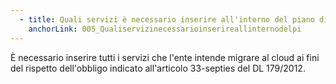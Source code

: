 ```yaml
---
  - title: Quali servizi è necessario inserire all'interno del piano di migrazione?
    anchorLink: 005_Qualiservizinecessarioinserireallinternodelpi
---
```


È necessario inserire tutti i servizi che l'ente intende migrare al cloud ai fini del rispetto dell'obbligo indicato all'articolo 33-septies del DL 179/2012.
